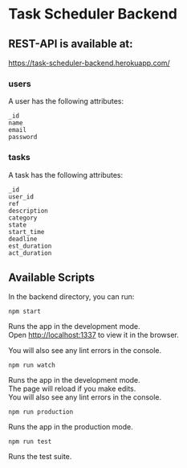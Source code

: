 # Task Scheduler Backend

## REST-API is available at:
https://task-scheduler-backend.herokuapp.com/

### users

A user has the following attributes:
```
_id
name
email
password
```
### tasks

A task has the following attributes:
```
_id
user_id
ref
description
category
state
start_time
deadline
est_duration
act_duration
```

## Available Scripts

In the backend directory, you can run:

```
npm start
```

Runs the app in the development mode.  
Open [http://localhost:1337](http://localhost:1337) to view it in the browser.

You will also see any lint errors in the console.

```
npm run watch
```

Runs the app in the development mode.  
The page will reload if you make edits.  
You will also see any lint errors in the console.

```
npm run production
```

Runs the app in the production mode.  

```
npm run test
```

Runs the test suite.  


